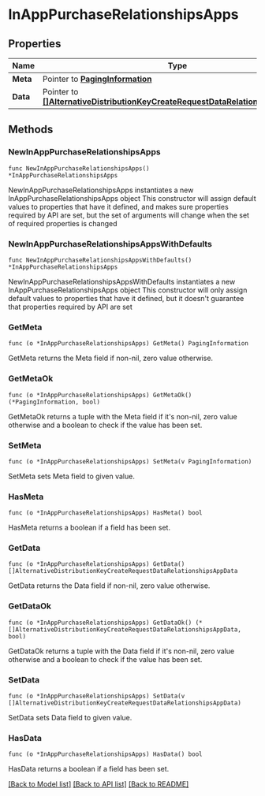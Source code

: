 # InAppPurchaseRelationshipsApps

## Properties

Name | Type | Description | Notes
------------ | ------------- | ------------- | -------------
**Meta** | Pointer to [**PagingInformation**](PagingInformation.md) |  | [optional] 
**Data** | Pointer to [**[]AlternativeDistributionKeyCreateRequestDataRelationshipsAppData**](AlternativeDistributionKeyCreateRequestDataRelationshipsAppData.md) |  | [optional] 

## Methods

### NewInAppPurchaseRelationshipsApps

`func NewInAppPurchaseRelationshipsApps() *InAppPurchaseRelationshipsApps`

NewInAppPurchaseRelationshipsApps instantiates a new InAppPurchaseRelationshipsApps object
This constructor will assign default values to properties that have it defined,
and makes sure properties required by API are set, but the set of arguments
will change when the set of required properties is changed

### NewInAppPurchaseRelationshipsAppsWithDefaults

`func NewInAppPurchaseRelationshipsAppsWithDefaults() *InAppPurchaseRelationshipsApps`

NewInAppPurchaseRelationshipsAppsWithDefaults instantiates a new InAppPurchaseRelationshipsApps object
This constructor will only assign default values to properties that have it defined,
but it doesn't guarantee that properties required by API are set

### GetMeta

`func (o *InAppPurchaseRelationshipsApps) GetMeta() PagingInformation`

GetMeta returns the Meta field if non-nil, zero value otherwise.

### GetMetaOk

`func (o *InAppPurchaseRelationshipsApps) GetMetaOk() (*PagingInformation, bool)`

GetMetaOk returns a tuple with the Meta field if it's non-nil, zero value otherwise
and a boolean to check if the value has been set.

### SetMeta

`func (o *InAppPurchaseRelationshipsApps) SetMeta(v PagingInformation)`

SetMeta sets Meta field to given value.

### HasMeta

`func (o *InAppPurchaseRelationshipsApps) HasMeta() bool`

HasMeta returns a boolean if a field has been set.

### GetData

`func (o *InAppPurchaseRelationshipsApps) GetData() []AlternativeDistributionKeyCreateRequestDataRelationshipsAppData`

GetData returns the Data field if non-nil, zero value otherwise.

### GetDataOk

`func (o *InAppPurchaseRelationshipsApps) GetDataOk() (*[]AlternativeDistributionKeyCreateRequestDataRelationshipsAppData, bool)`

GetDataOk returns a tuple with the Data field if it's non-nil, zero value otherwise
and a boolean to check if the value has been set.

### SetData

`func (o *InAppPurchaseRelationshipsApps) SetData(v []AlternativeDistributionKeyCreateRequestDataRelationshipsAppData)`

SetData sets Data field to given value.

### HasData

`func (o *InAppPurchaseRelationshipsApps) HasData() bool`

HasData returns a boolean if a field has been set.


[[Back to Model list]](../README.md#documentation-for-models) [[Back to API list]](../README.md#documentation-for-api-endpoints) [[Back to README]](../README.md)


